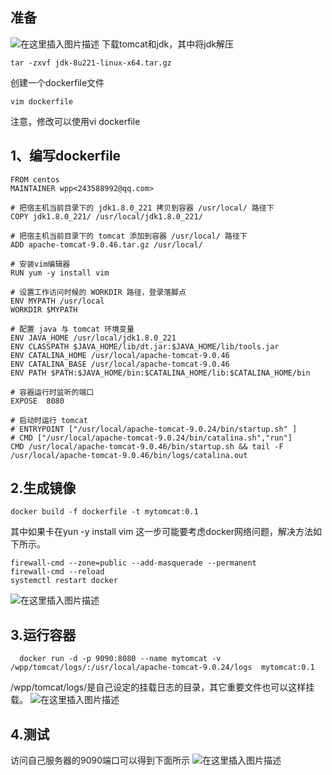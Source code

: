 
## 准备
![在这里插入图片描述](https://img-blog.csdnimg.cn/20210602170525394.png)
下载tomcat和jdk，其中将jdk解压

```shell
tar -zxvf jdk-8u221-linux-x64.tar.gz
```
创建一个dockerfile文件

```shell
vim dockerfile
```
注意，修改可以使用vi dockerfile
## 1、编写dockerfile

```shell
FROM centos
MAINTAINER wpp<243588992@qq.com>

# 把宿主机当前目录下的 jdk1.8.0_221 拷贝到容器 /usr/local/ 路径下
COPY jdk1.8.0_221/ /usr/local/jdk1.8.0_221/

# 把宿主机当前目录下的 tomcat 添加到容器 /usr/local/ 路径下
ADD apache-tomcat-9.0.46.tar.gz /usr/local/

# 安装vim编辑器
RUN yum -y install vim

# 设置工作访问时候的 WORKDIR 路径，登录落脚点
ENV MYPATH /usr/local
WORKDIR $MYPATH

# 配置 java 与 tomcat 环境变量
ENV JAVA_HOME /usr/local/jdk1.8.0_221
ENV CLASSPATH $JAVA_HOME/lib/dt.jar:$JAVA_HOME/lib/tools.jar
ENV CATALINA_HOME /usr/local/apache-tomcat-9.0.46
ENV CATALINA_BASE /usr/local/apache-tomcat-9.0.46
ENV PATH $PATH:$JAVA_HOME/bin:$CATALINA_HOME/lib:$CATALINA_HOME/bin

# 容器运行时监听的端口
EXPOSE  8080

# 启动时运行 tomcat
# ENTRYPOINT ["/usr/local/apache-tomcat-9.0.24/bin/startup.sh" ]
# CMD ["/usr/local/apache-tomcat-9.0.24/bin/catalina.sh","run"]
CMD /usr/local/apache-tomcat-9.0.46/bin/startup.sh && tail -F /usr/local/apache-tomcat-9.0.46/bin/logs/catalina.out

```

## 2.生成镜像
```shell
docker build -f dockerfile -t mytomcat:0.1
```
其中如果卡在yun -y install vim 这一步可能要考虑docker网络问题，解决方法如下所示。

```shell
firewall-cmd --zone=public --add-masquerade --permanent
firewall-cmd --reload
systemctl restart docker
```
![在这里插入图片描述](https://img-blog.csdnimg.cn/20210602171609922.png)
## 3.运行容器
```shell
  docker run -d -p 9090:8080 --name mytomcat -v /wpp/tomcat/logs/:/usr/local/apache-tomcat-9.0.24/logs  mytomcat:0.1
```
/wpp/tomcat/logs/是自己设定的挂载日志的目录，其它重要文件也可以这样挂载。
![在这里插入图片描述](https://img-blog.csdnimg.cn/20210602171646309.png)

## 4.测试
访问自己服务器的9090端口可以得到下面所示
![在这里插入图片描述](https://img-blog.csdnimg.cn/20210602171520555.png?x-oss-process=image/watermark,type_ZmFuZ3poZW5naGVpdGk,shadow_10,text_aHR0cHM6Ly9ibG9nLmNzZG4ubmV0L0FydGlzYW5fdw==,size_16,color_FFFFFF,t_70)

